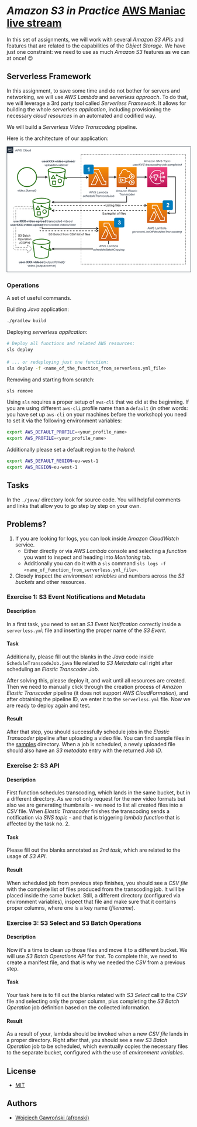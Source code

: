 # *Amazon S3 in Practice* [AWS Maniac live stream](https://awsmaniac.com/live)

In this set of assignments, we will work with several *Amazon S3 APIs* and features that are related to the capabilities of the *Object Storage*. We have just one constraint: we need to use as much *Amazon S3* features as we can at once! :wink:

## Serverless Framework

In this assignment, to save some time and do not bother for servers and networking, we will use *AWS Lambda* and *serverless approach*. To do that, we will leverage a 3rd party tool called *Serverless Framework*. It allows for building the whole *serverless application*, including provisioning the necessary *cloud resources* in an automated and codified way.

We will build a *Serverless Video Transcoding* pipeline.

Here is the architecture of our application:

![Serverless Video Transcoding](./docs/architecture.png)

### Operations

A set of useful commands.

Building *Java* application:

```bash
./gradlew build
```

Deploying *serverless application*:

```bash
# Deploy all functions and related AWS resources:
sls deploy

# ... or redeploying just one function:
sls deploy -f <name_of_the_function_from_serverless.yml_file>
```

Removing and starting from scratch:

```bash
sls remove
```

Using `sls` requires a proper setup of `aws-cli` that we did at the beginning. If you are using different `aws-cli` profile name than a `default` (in other words: you have set up `aws-cli` on your machines before the workshop) you need to set it via the following environment variables:

```bash
export AWS_DEFAULT_PROFILE=<your_profile_name>
export AWS_PROFILE=<your_profile_name>
```

Additionally please set a default region to the *Ireland*:

```bash
export AWS_DEFAULT_REGION=eu-west-1
export AWS_REGION=eu-west-1
```

## Tasks

In the `./java/` directory look for source code. You will helpful comments and links that allow you to go step by step on your own.

## Problems?

1. If you are looking for logs, you can look inside *Amazon CloudWatch* service.
    - Either directly or via *AWS Lambda* console and selecting a *function* you want to inspect and heading into *Monitoring* tab.
    - Additionally you can do it with a `sls` command `sls logs -f <name_of_function_from_serverless.yml_file>`.
2. Closely inspect the *environment variables* and numbers across the *S3 buckets* and other resources.

### Exercise 1: S3 Event Notifications and Metadata

#### Description

In a first task, you need to set an *S3 Event Notification* correctly inside a `serverless.yml` file and inserting the proper name of the *S3 Event*.

#### Task

Additionally, please fill out the blanks in the *Java* code inside `ScheduleTranscodeJob.java` file related to *S3 Metadata* call right after scheduling an *Elastic Transcoder Job*.

After solving this, please deploy it, and wait until all resources are created. Then we need to manually click through the creation process of *Amazon Elastic Transcoder* pipeline (it does not support *AWS CloudFormation*), and after obtaining the pipeline ID, we enter it to the `serverless.yml` file. Now we are ready to deploy again and test.

#### Result

After that step, you should successfully schedule jobs in the *Elastic Transcoder* pipeline after uploading a video file. You can find sample files in the [samples](./samples) directory. When a job is scheduled, a newly uploaded file should also have an *S3 metadata* entry with the returned *Job ID*.

### Exercise 2: S3 API

#### Description

First function schedules transcoding, which lands in the same bucket, but in a different directory. As we not only request for the new video formats but also we are generating thumbnails - we need to list all created files into a *CSV* file. When *Elastic Transcoder* finishes the transcoding sends a notification via *SNS topic* - and that is triggering *lambda function* that is affected by the task no. 2.

#### Task

Please fill out the blanks annotated as *2nd task*, which are related to the usage of *S3 API*.

#### Result

When scheduled job from previous step finishes, you should see a *CSV file* with the complete list of files produced from the transcoding job. It will be placed inside the same bucket. Still, a different directory (configured via environment variables), inspect that file and make sure that it contains proper columns, where one is a key name (*filename*).

### Exercise 3: S3 Select and S3 Batch Operations

#### Description

Now it's a time to clean up those files and move it to a different bucket. We will use *S3 Batch Operations API* for that. To complete this, we need to create a manifest file, and that is why we needed the *CSV* from a previous step.

#### Task

Your task here is to fill out the blanks related with *S3 Select* call to the *CSV* file and selecting only the proper column, plus completing the *S3 Batch Operation* job definition based on the collected information.

#### Result

As a result of your, lambda should be invoked when a new *CSV file* lands in a proper directory. Right after that, you should see a new *S3 Batch Operation* job to be scheduled, which eventually copies the necessary files to the separate bucket, configured with the use of *environment variables*.

## License

- [MIT](LICENSE.md)

## Authors

- [Wojciech Gawroński (afronski)](https://github.com/afronski)
